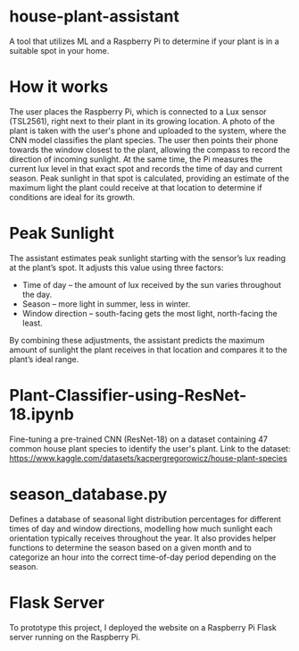 # house-plant-assistant
A tool that utilizes ML and a Raspberry Pi to determine if your plant is in a suitable spot in your home.  

# How it works
The user places the Raspberry Pi, which is connected to a Lux sensor (TSL2561), right next to their plant in its growing location. A photo of the plant is taken with the user's phone and uploaded to the system, where the CNN model classifies the plant species. The user then points their phone towards the window closest to the plant, allowing the compass to record the direction of incoming sunlight. At the same time, the Pi measures the current lux level in that exact spot and records the time of day and current season. Peak sunlight in that spot is calculated, providing an estimate of the maximum light the plant could receive at that location to determine if conditions are ideal for its growth.

# Peak Sunlight
The assistant estimates peak sunlight starting with the sensor’s lux reading at the plant’s spot. It adjusts this value using three factors:
- Time of day – the amount of lux received by the sun varies throughout the day. 
- Season – more light in summer, less in winter.
- Window direction – south-facing gets the most light, north-facing the least.

By combining these adjustments, the assistant predicts the maximum amount of sunlight the plant receives in that location and compares it to the plant’s ideal range.

# Plant-Classifier-using-ResNet-18.ipynb
Fine-tuning a pre-trained CNN (ResNet-18) on a dataset containing 47 common house plant species to identify the user's plant. Link to the dataset: https://www.kaggle.com/datasets/kacpergregorowicz/house-plant-species 

# season_database.py
Defines a database of seasonal light distribution percentages for different times of day and window directions, modelling how much sunlight each orientation typically receives throughout the year. It also provides helper functions to determine the season based on a given month and to categorize an hour into the correct time-of-day period depending on the season.

# Flask Server
To prototype this project, I deployed the website on a Raspberry Pi Flask server running on the Raspberry Pi. 
